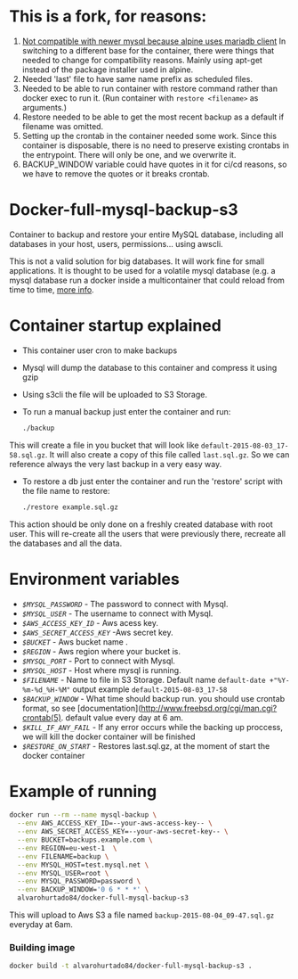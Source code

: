 # This is a fork, for reasons:

1. [Not compatible with newer mysql because alpine uses mariadb client](https://github.com/selim13/docker-automysqlbackup/issues/6)
	In switching to a different base for the container, there were things that
	needed to change for compatibility reasons. Mainly using apt-get instead
	of the package installer used in alpine.
2. Needed 'last' file to have same name prefix as scheduled files.
3. Needed to be able to run container with restore command rather than docker
   exec to run it. (Run container with `restore <filename>` as arguments.)
4. Restore needed to be able to get the most recent backup as a default if
   filename was omitted.
5. Setting up the crontab in the container needed some work. Since this
   container is disposable, there is no need to preserve existing
   crontabs in the entrypoint. There will only be one, and we overwrite
   it.
6. BACKUP_WINDOW variable could have quotes in it for ci/cd reasons, so we
   have to remove the quotes or it breaks crontab.


# Docker-full-mysql-backup-s3

Container to backup and restore your entire MySQL database, including all databases in your host, users, permissions... using awscli.

This is not a valid solution for big databases. It will work fine for small applications. It is thought to be used for a volatile mysql database (e.g. a mysql database run a docker inside a multicontainer that could reload from time to time, [more info](http://docs.aws.amazon.com/elasticbeanstalk/latest/dg/create_deploy_docker_ecs.html).

# Container startup explained

* This container user cron to make backups
* Mysql will dump the database to this container and compress it using gzip
* Using s3cli the file will be uploaded to S3 Storage.
* To run a manual backup just enter the container and run:

  ```bash
  ./backup
  ```
This will create a file in you bucket that will look like `default-2015-08-03_17-58.sql.gz`. It will also create a copy of this file called `last.sql.gz`. So we can reference always the very last backup in a very easy way.

* To restore a db just enter the container and run the 'restore' script with the file name to restore:

  ```bash
  ./restore example.sql.gz
  ```
This action should be only done on a freshly created database with root user. This will re-create all the users that were previously there, recreate all the databases and all the data. 


# Environment variables

- _`$MYSQL_PASSWORD`_ - The password to connect with Mysql.
- _`$MYSQL_USER`_ - The username to connect with Mysql.
- _`$AWS_ACCESS_KEY_ID`_ - Aws acess key.
- _`$AWS_SECRET_ACCESS_KEY`_ -Aws secret key.
- _`$BUCKET`_ - Aws bucket name .
- _`$REGION`_ - Aws region where your bucket is.
- _`$MYSQL_PORT`_ - Port to connect with Mysql.
- _`$MYSQL_HOST`_ - Host where mysql is running.
- _`$FILENAME`_ - Name to file in S3 Storage. Default name `default-date +"%Y-%m-%d_%H-%M"` output example `default-2015-08-03_17-58`
- _`$BACKUP_WINDOW`_ - What time should backup run. you should use crontab format, so see [documentation](http://www.freebsd.org/cgi/man.cgi?crontab(5). default value every day at 6 am.
- _`$KILL_IF_ANY_FAIL`_ - If any error occurs while the backing up proccess, we will kill the docker container will be finished
- _`$RESTORE_ON_START`_ - Restores last.sql.gz, at the moment of start the docker container


# Example of running

```bash
docker run --rm --name mysql-backup \
  --env AWS_ACCESS_KEY_ID=--your-aws-access-key-- \
  --env AWS_SECRET_ACCESS_KEY=--your-aws-secret-key-- \
  --env BUCKET=backups.example.com \
  --env REGION=eu-west-1  \
  --env FILENAME=backup \
  --env MYSQL_HOST=test.mysql.net \
  --env MYSQL_USER=root \
  --env MYSQL_PASSWORD=password \
  --env BACKUP_WINDOW='0 6 * * *' \
  alvarohurtado84/docker-full-mysql-backup-s3

```
This will upload to Aws S3 a file named `backup-2015-08-04_09-47.sql.gz` everyday at 6am.

### Building image

```bash
docker build -t alvarohurtado84/docker-full-mysql-backup-s3 .
```
